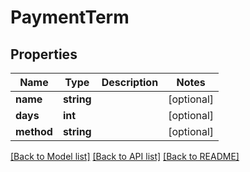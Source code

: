 # PaymentTerm

## Properties

 Name       | Type       | Description | Notes      
------------|------------|-------------|------------
 **name**   | **string** |             | [optional] 
 **days**   | **int**    |             | [optional] 
 **method** | **string** |             | [optional] 

[[Back to Model list]](../README.md#documentation-for-models) [[Back to API list]](../README.md#documentation-for-api-endpoints) [[Back to README]](../README.md)


